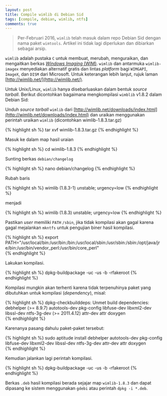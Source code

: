 ```yaml
---
layout: post
title: Compile wimlib di Debian Sid
tags: [compile, debian, wimlib, ntfs]
comments: true
---
```


> Per-Februari 2016, `wimlib` telah masuk dalam repo Debian Sid dengan nama paket `wimtools`.
> Artikel ini tidak lagi diperlukan dan dibiarkan sebagai arsip.

`wimlib` adalah pustaka `C` untuk membuat, merubah, menguraikan, dan mengaitkan berkas [*Windows Imaging* (WIM)](https://en.wikipedia.org/wiki/Windows_Imaging_Format). `wimlib` dan antarmuka `wimlib-imagex` menyediakan alternatif gratis dan lintas *platform* bagi `WIMGAPI`, `ImageX`, dan `DISM` dari Microsoft. Untuk keterangan lebih lanjut, rujuk laman [http://wimlib.net/](http://wimlib.net/).

Untuk Unix/Linux, `wimlib` hanya disebarluaskan dalam bentuk *source tarball*. Berikut dicontohkan bagaimana mengkompilasi `wimblib` v1.8.2 dalam Debian Sid:

Unduh *source tarball* `wimlib` dari [http://wimlib.net/downloads/index.html](http://wimlib.net/downloads/index.html) dan uraikan menggunakan perintah uraikan `wimlib` (dicontohkan wimlib-1.8.3.tar.gz)

{% highlight sh %}
tar xvf wimlib-1.8.3.tar.gz
{% endhighlight %}

Masuk ke dalam map hasil uraian

{% highlight sh %}
cd wimlib-1.8.3
{% endhighlight %}

Sunting berkas `debian/changelog`

{% highlight sh %}
nano debian/changelog
{% endhighlight %}

Rubah baris 
    
{% highlight sh %}
wimlib (1.8.3-1) unstable; urgency=low
{% endhighlight %}
    
menjadi
    
{% highlight sh %}
wimlib (1.8.3) unstable; urgency=low
{% endhighlight %}
    
Pastikan *user* memiliki `PATH` `/sbin`, jika tidak kompilasi akan gagal karena gagal mejalankan `mkntfs` untuk pengujian biner hasil kompilasi.

{% highlight sh %}
export PATH="/usr/local/bin:/usr/bin:/bin:/usr/local/sbin:/usr/sbin:/sbin:/opt/java/jre/bin:/usr/bin/vendor_perl:/usr/bin/core_perl"  
{% endhighlight %}
    
Lakukan kompilasi. 

{% highlight sh %}
dpkg-buildpackage -uc -us -b -rfakeroot
{% endhighlight %}
    
Kompilasi mungkin akan terhenti karena tidak terpenuhinya paket yang dibutuhkan untuk kompilasi (*dependency*), misal:

{% highlight sh %}
dpkg-checkbuilddeps: Unmet build dependencies: debhelper (>= 8.9.7) autotools-dev pkg-config libfuse-dev libxml2-dev libssl-dev ntfs-3g-dev (>= 2011.4.12) attr-dev attr doxygen  
{% endhighlight %}

Karenanya pasang dahulu paket-paket tersebut:

{% highlight sh %}
sudo aptitude install debhelper autotools-dev pkg-config libfuse-dev libxml2-dev libssl-dev ntfs-3g-dev attr-dev attr doxygen  
{% endhighlight %}

Kemudian jalankan lagi perintah kompilasi.

{% highlight sh %}
dpkg-buildpackage -uc -us -b -rfakeroot
{% endhighlight %}

Berkas `.deb` hasil kompilasi berada sejajar map `wimlib-1.8.3` dan dapat dipasang ke sistem menggunakan `gdebi` atau perintah `dpkg -i *.deb`.
